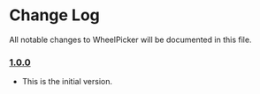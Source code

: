 # Change Log
All notable changes to WheelPicker will be documented in this file.

### [1.0.0](https://github.com/tokiensis/WheelPicker/releases/tag/1.0.0)
<!-- Released on 2020-01-20. -->

* This is the initial version.

[xmartlabs]: https://xmartlabs.com
